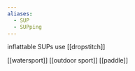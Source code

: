 ```yaml
---
aliases:
  - SUP
  - SUPping
---
```

inflattable SUPs use [[dropstitch]]

[[watersport]]
[[outdoor sport]]
[[paddle]]